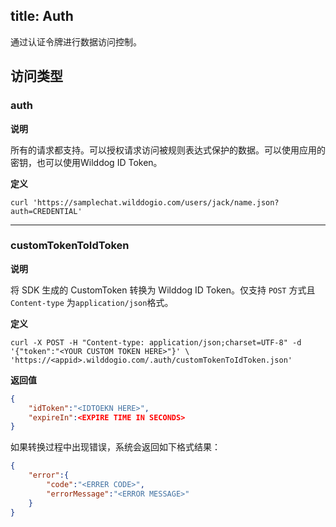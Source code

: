 
title: Auth
---

通过认证令牌进行数据访问控制。

## 访问类型

### auth

**说明**

所有的请求都支持。可以授权请求访问被规则表达式保护的数据。可以使用应用的密钥，也可以使用Wilddog ID Token。

**定义**

```
curl 'https://samplechat.wilddogio.com/users/jack/name.json?auth=CREDENTIAL'
```

---

### customTokenToIdToken

**说明**

将 SDK 生成的 CustomToken 转换为 Wilddog ID Token。仅支持 `POST` 方式且 `Content-type` 为`application/json`格式。

**定义**

```
curl -X POST -H "Content-type: application/json;charset=UTF-8" -d '{"token":"<YOUR CUSTOM TOKEN HERE>"}' \
'https://<appid>.wilddogio.com/.auth/customTokenToIdToken.json'
```

**返回值**

```json
{
    "idToken":"<IDTOEKN HERE>",
    "expireIn":<EXPIRE TIME IN SECONDS>
}
```

如果转换过程中出现错误，系统会返回如下格式结果：

```json
{
    "error":{
        "code":"<ERRER CODE>",
        "errorMessage":"<ERROR MESSAGE>"
    }
}
```
